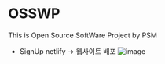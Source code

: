 # OSSWP

This is Open Source SoftWare Project by PSM


* SignUp netlify -> 웹사이트 배포 
![image](https://user-images.githubusercontent.com/94738749/210298363-32f81541-f8cc-47b4-8dae-ba64c34cc1c1.png)
